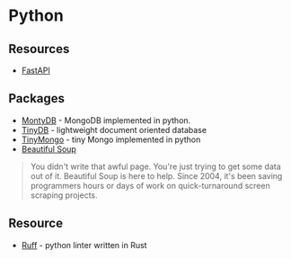 # Python

## Resources

- [FastAPI](https://fastapi.tiangolo.com)

## Packages

- [MontyDB](https://github.com/davidlatwe/montydb) - MongoDB implemented in python.
- [TinyDB](https://github.com/msiemens/tinydb) - lightweight document oriented database
- [TinyMongo](https://github.com/schapman1974/tinymongo) - tiny Mongo implemented in python
- [Beautiful Soup](https://www.crummy.com/software/BeautifulSoup/)

> You didn't write that awful page.
> You're just trying to get some data out of it. Beautiful Soup is here to help.
> Since 2004, it's been saving programmers hours or days of work on quick-turnaround screen scraping projects.

## Resource

- [Ruff](https://github.com/charliermarsh/ruff) - python linter written in Rust
